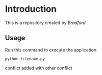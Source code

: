 # Introduction


This is a repository created by *Bradford*


## Usage


Run this command to execute the application:


`python filename.py`


 conflict added with other conflict

```
